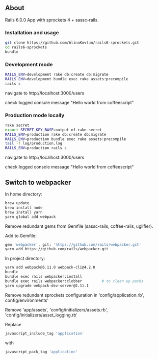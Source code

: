 ## About
Rails 6.0.0 App with sprockets 4 + sassc-rails. 


### Installation and usage

```bash
git clone https://github.com/AlinaKovtun/rails6-sprockets.git
cd rails6-sprockets
bundle
```

### Development mode
```bash
RAILS_ENV=development rake db:create db:migrate
RAILS_ENV=development bundle exec rake assets:precompile
rails s
```
navigate to http://localhost:3000/users 

check logged console message "Hello world from coffeescript" 



### Production mode locally
```bash
rake secret
export SECRET_KEY_BASE=output-of-rake-secret
RAILS_ENV=production rake db:create db:migrate
RAILS_ENV=production bundle exec rake assets:precompile
tail -f log/production.log
RAILS_ENV=production rails s
```
navigate to http://localhost:3000/users 

check logged console message "Hello world from coffeescript" 


## Switch to webpacker
In home directory:
```bash
brew update
brew install node
brew install yarn
yarn global add webpack    
```
Remove redundant gems from Gemfile (sassc-rails, coffee-rails, uglifier).

Add to Gemfile:
```bash
gem 'webpacker', git: 'https://github.com/rails/webpacker.git'
yarn add https://github.com/rails/webpacker.git
```
In project directory:
```bash
yarn add webpack@5.11.0 webpack-cli@4.2.0
bundle
bundle exec rails webpacker:install
bundle exec rails webpacker:clobber         # to clean up packs
yarn upgrade webpack-dev-server@2.11.1
```
Remove redundant sprockets configuration in 'config/application.rb', config/environments'

Remove 'app/assets', 'config/initializers/assets.rb', 'config/initializers/asset_logging.rb'

Replace 
```ruby
javascript_include_tag 'application'
```
with
```ruby
javascript_pack_tag 'application'
```
